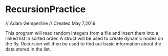 # RecursionPractice

// Adam Gemperline
// Created May 7,2019

This program will read random integers from a file and insert them into a linked list in sorted order. A struct will be used to create dynamic nodes on the fly. Recursion will then be used to find out basic information about the data stored in the list.
